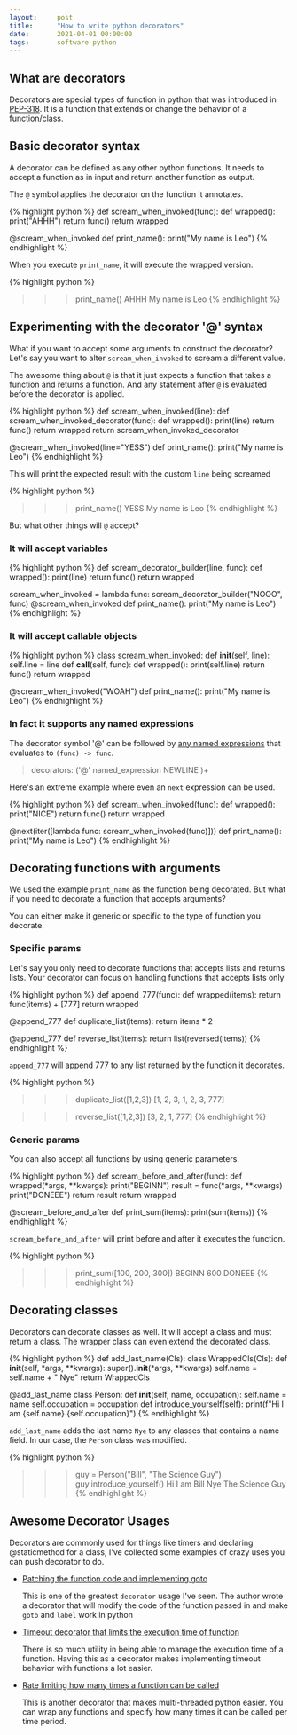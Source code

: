 ```yaml
---
layout:     post
title:      "How to write python decorators"
date:       2021-04-01 00:00:00
tags:       software python
---
```


## What are decorators

Decorators are special types of function in python that was introduced in
[PEP-318](https://www.python.org/dev/peps/pep-0318/). It is a function that
extends or change the behavior of a function/class.

## Basic decorator syntax

A decorator can be defined as any other python functions. It needs to accept a
function as in input and return another function as output.

The `@` symbol applies the decorator on the function it annotates.

{% highlight python %}
def scream_when_invoked(func):
  def wrapped():
    print("AHHH")
    return func()
  return wrapped

@scream_when_invoked
def print_name():
  print("My name is Leo")
{% endhighlight %}

When you execute `print_name`, it will execute the wrapped version.

{% highlight python %}
>>> print_name()
AHHH
My name is Leo
{% endhighlight %}

## Experimenting with the decorator '@' syntax

What if you want to accept some arguments to construct the decorator? Let's say
you want to alter `scream_when_invoked` to scream a different value.

The awesome thing about `@` is that it just expects a function that takes a
function and returns a function. And any statement after `@` is evaluated
before the decorator is applied.

{% highlight python %}
def scream_when_invoked(line):
  def scream_when_invoked_decorator(func):
    def wrapped():
      print(line)
      return func()
    return wrapped
  return scream_when_invoked_decorator

@scream_when_invoked(line="YESS")
def print_name():
  print("My name is Leo")
{% endhighlight %}

This will print the expected result with the custom `line` being screamed

{% highlight python %}
>>> print_name()
YESS
My name is Leo
{% endhighlight %}

But what other things will `@` accept?

### It will accept variables

{% highlight python %}
def scream_decorator_builder(line, func):
  def wrapped():
    print(line)
    return func()
  return wrapped

scream_when_invoked = lambda func: scream_decorator_builder("NOOO", func)
@scream_when_invoked
def print_name():
  print("My name is Leo")
{% endhighlight %}

### It will accept callable objects

{% highlight python %}
class scream_when_invoked:
  def __init__(self, line):
    self.line = line
  def __call__(self, func):
    def wrapped():
      print(self.line)
      return func()
    return wrapped

@scream_when_invoked("WOAH")
def print_name():
  print("My name is Leo")
{% endhighlight %}

### In fact it supports any named expressions

The decorator symbol '@' can be followed by
[any named expressions](https://docs.python.org/3/reference/grammar.html?highlight=decorators)
that evaluates to `(func) -> func`.

> decorators: ('@' named_expression NEWLINE )+

Here's an extreme example where even an `next` expression can be used.

{% highlight python %}
def scream_when_invoked(func):
  def wrapped():
    print("NICE")
    return func()
  return wrapped

@next(iter([lambda func: scream_when_invoked(func)]))
def print_name():
  print("My name is Leo")
{% endhighlight %}

## Decorating functions with arguments

We used the example `print_name` as the function being decorated. But what if
you need to decorate a function that accepts arguments?

You can either make it generic or specific to the type of function you decorate.

### Specific params

Let's say you only need to decorate functions that accepts lists and returns
lists. Your decorator can focus on handling functions that accepts lists only

{% highlight python %}
def append_777(func):
  def wrapped(items):
    return func(items) + [777]
  return wrapped

@append_777
def duplicate_list(items):
  return items * 2

@append_777
def reverse_list(items):
  return list(reversed(items))
{% endhighlight %}

`append_777` will append 777 to any list returned by the function it decorates.

{% highlight python %}
>>> duplicate_list([1,2,3])
[1, 2, 3, 1, 2, 3, 777]

>>> reverse_list([1,2,3])
[3, 2, 1, 777]
{% endhighlight %}

### Generic params

You can also accept all functions by using generic parameters.

{% highlight python %}
def scream_before_and_after(func):
  def wrapped(*args, **kwargs):
    print("BEGINN")
    result = func(*args, **kwargs)
    print("DONEEE")
    return result
  return wrapped

@scream_before_and_after
def print_sum(items):
  print(sum(items))
{% endhighlight %}

`scream_before_and_after` will print before and after it executes the function.

{% highlight python %}
>>> print_sum([100, 200, 300])
BEGINN
600
DONEEE
{% endhighlight %}

## Decorating classes

Decorators can decorate classes as well. It will accept a class and must return
a class. The wrapper class can even extend the decorated class.

{% highlight python %}
def add_last_name(Cls):
  class WrappedCls(Cls):
    def __init__(self, *args, **kwargs):
      super().__init__(*args, **kwargs)
      self.name = self.name + " Nye"
  return WrappedCls

@add_last_name
class Person:
  def __init__(self, name, occupation):
    self.name = name
    self.occupation = occupation
  def introduce_yourself(self):
    print(f"Hi I am {self.name} {self.occupation}")
{% endhighlight %}

`add_last_name` adds the last name `Nye` to any classes that contains a name
field. In our case, the `Person` class was modified.

{% highlight python %}
>>> guy = Person("Bill", "The Science Guy")
>>> guy.introduce_yourself()
Hi I am Bill Nye The Science Guy
{% endhighlight %}

## Awesome Decorator Usages

Decorators are commonly used for things like timers and declaring @staticmethod
for a class, I've collected some examples of crazy uses you can push decorator
to do.

- [Patching the function code and implementing goto](https://github.com/snoack/python-goto)

  This is one of the greatest `decorator` usage I've seen. The author wrote a
  decorator that will modify the code of the function passed in and make `goto`
  and `label` work in python

- [Timeout decorator that limits the execution time of function](https://github.com/pnpnpn/timeout-decorator)

  There is so much utility in being able to manage the execution time of a
  function. Having this as a decorator makes implementing timeout behavior with
  functions a lot easier.

- [Rate limiting how many times a function can be called](https://github.com/enricobacis/awesome-python-decorators/tree/master/ratelimit)

  This is another decorator that makes multi-threaded python easier. You can
  wrap any functions and specify how many times it can be called per time
  period.
